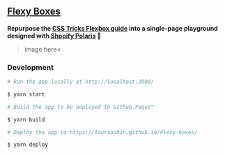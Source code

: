 ## [Flexy Boxes](https://lauraaubin.github.io/Flexy-boxes/)

**Repurpose the [CSS Tricks Flexbox guide](https://css-tricks.com/snippets/css/a-guide-to-flexbox/) into a single-page playground designed with [Shopify Polaris](https://polaris.shopify.com/) 💜**

>image here< 

### Development

```bash
# Run the app locally at http://localhost:3000/

$ yarn start
```

```bash
# Build the app to be deployed to Github Pages™️

$ yarn build
```

```bash
# Deploy the app to https://lauraaubin.github.io/Flexy-boxes/

$ yarn deploy
```